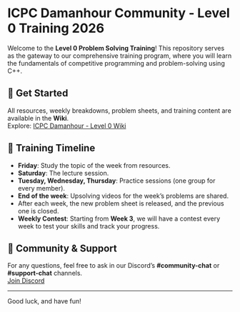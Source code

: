 # ICPC Damanhour Community - Level 0 Training 2026

Welcome to the **Level 0 Problem Solving Training**! This repository serves as the gateway to our comprehensive training program, where you will learn the fundamentals of competitive programming and problem-solving using C++.

## 🚀 Get Started

All resources, weekly breakdowns, problem sheets, and training content are available in the **Wiki**.  
Explore: [ICPC Damanhour - Level 0 Wiki]()

## 📅 Training Timeline

- **Friday**: Study the topic of the week from resources.
- **Saturday**: The lecture session.
- **Tuesday, Wednesday, Thursday**: Practice sessions (one group for every member).
- **End of the week**: Upsolving videos for the week’s problems are shared.
- After each week, the new problem sheet is released, and the previous one is closed.
- **Weekly Contest**: Starting from **Week 3**, we will have a contest every week to test your skills and track your progress.

## 💬 Community & Support

For any questions, feel free to ask in our Discord’s **#community-chat** or **#support-chat** channels.  
[Join Discord](https://discord.gg/m9QqvGmyXr)

---

Good luck, and have fun! 

